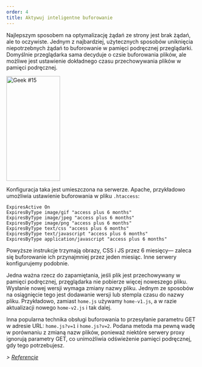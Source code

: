 ```yaml
---
order: 4
title: Aktywuj inteligentne buforowanie
---
```


Najlepszym sposobem na optymalizację żądań ze strony jest brak żądań, ale to oczywiste. Jednym z najbardziej, użytecznych sposobów uniknięcia niepotrzebnych żądań to buforowanie w pamięci podręcznej przeglądarki. Domyślnie przeglądarka sama decyduje o czsie buforowania plików, ale możliwe jest ustawienie dokładnego czasu przechowywania plików w pamięci podręcznej.

<div class="img-right">
  <img id="geek-15" class="icos-geek" src="http://browserdiet.com/img/15.png" alt="Geek #15" width="141" height="275" />
</div>

Konfiguracja taka jest umieszczona na serwerze. Apache, przykładowo umożliwia ustawienie buforowania w pliku `.htaccess`:

```
ExpiresActive On
ExpiresByType image/gif "access plus 6 months"
ExpiresByType image/jpeg "access plus 6 months"
ExpiresByType image/png "access plus 6 months"
ExpiresByType text/css "access plus 6 months"
ExpiresByType text/javascript "access plus 6 months"
ExpiresByType application/javascript "access plus 6 months"
```

Powyższe instrukcje trzymają obrazy, CSS i JS przez 6 miesięcy&mdash; zaleca się buforowanie ich przynajmniej przez jeden miesiąc. Inne serwery konfigurujemy podobnie.

Jedna ważna rzecz do zapamiętania, jeśli plik jest przechowywany w pamięci podręcznej, przęglądarka nie pobierze więcej noweszego pliku. Wysłanie nowej wersji wymaga zmiany nazwy pliku. Jednym ze sposobów na osiągnięcie tego jest dodawanie wersji lub stempla czasu do nazwy pliku. Przykładowo, zamiast `home.js` używamy `home-v1.js`, a w razie aktualizacji nowego `home-v2.js` i tak dalej.

Inna popularna technika obsługi buforowania to przesyłanie parametru GET w adresie URL: `home.js?v=1` i `home.js?v=2`. Podana metoda ma pewną wadę w porównaniu z zmianą nazw plików, ponieważ niektóre serwery proxy ignorują parametry GET, co unimożliwia odświeżenie pamięci podręcznej, gdy tego potrzebujesz.

*> [Referencje](https://github.com/zenorocha/browser-diet/wiki/References#enable-smart-caching)*
